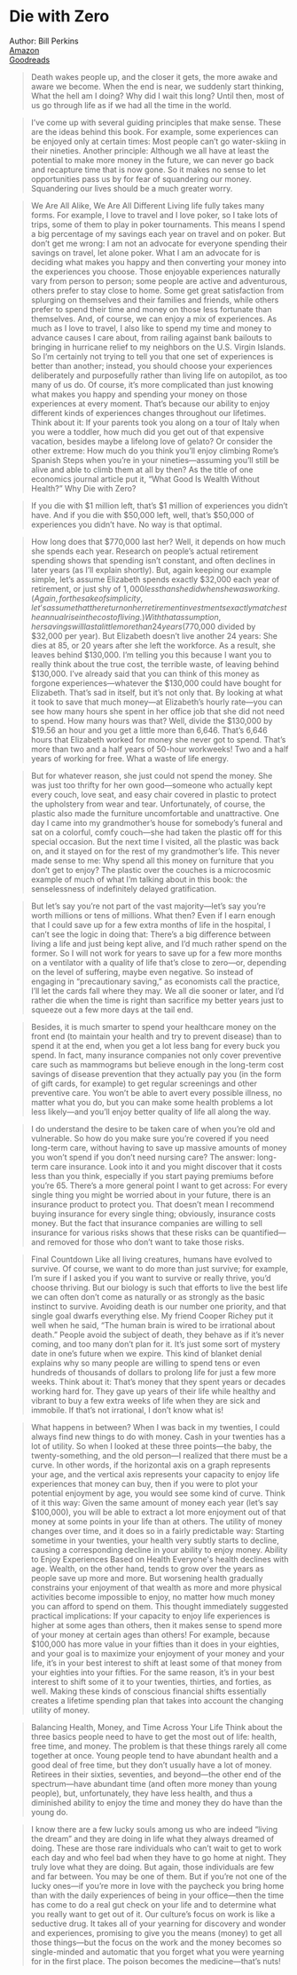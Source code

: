 # Die with Zero
Author: Bill Perkins  
[Amazon](https://amzn.to/3hyIr9m)  
[Goodreads](https://www.goodreads.com/en/book/show/52950915-die-with-zero)  

>Death wakes people up, and the closer it gets, the more awake and aware we become. When the end is near, we suddenly start thinking, What the hell am I doing? Why did I wait this long? Until then, most of us go through life as if we had all the time in the world.

>I’ve come up with several guiding principles that make sense. These are the ideas behind this book. For example, some experiences can be enjoyed only at certain times: Most people can’t go water-skiing in their nineties. Another principle: Although we all have at least the potential to make more money in the future, we can never go back and recapture time that is now gone. So it makes no sense to let opportunities pass us by for fear of squandering our money. Squandering our lives should be a much greater worry.

>We Are All Alike, We Are All Different Living life fully takes many forms. For example, I love to travel and I love poker, so I take lots of trips, some of them to play in poker tournaments. This means I spend a big percentage of my savings each year on travel and on poker. But don’t get me wrong: I am not an advocate for everyone spending their savings on travel, let alone poker. What I am an advocate for is deciding what makes you happy and then converting your money into the experiences you choose. Those enjoyable experiences naturally vary from person to person; some people are active and adventurous, others prefer to stay close to home. Some get great satisfaction from splurging on themselves and their families and friends, while others prefer to spend their time and money on those less fortunate than themselves. And, of course, we can enjoy a mix of experiences. As much as I love to travel, I also like to spend my time and money to advance causes I care about, from railing against bank bailouts to bringing in hurricane relief to my neighbors on the U.S. Virgin Islands. So I’m certainly not trying to tell you that one set of experiences is better than another; instead, you should choose your experiences deliberately and purposefully rather than living life on autopilot, as too many of us do. Of course, it’s more complicated than just knowing what makes you happy and spending your money on those experiences at every moment. That’s because our ability to enjoy different kinds of experiences changes throughout our lifetimes. Think about it: If your parents took you along on a tour of Italy when you were a toddler, how much did you get out of that expensive vacation, besides maybe a lifelong love of gelato? Or consider the other extreme: How much do you think you’ll enjoy climbing Rome’s Spanish Steps when you’re in your nineties—assuming you’ll still be alive and able to climb them at all by then? As the title of one economics journal article put it, “What Good Is Wealth Without Health?”
Why Die with Zero?

>If you die with $1 million left, that’s $1 million of experiences you didn’t have. And if you die with $50,000 left, well, that’s $50,000 of experiences you didn’t have. No way is that optimal.

>How long does that $770,000 last her? Well, it depends on how much she spends each year. Research on people’s actual retirement spending shows that spending isn’t constant, and often declines in later years (as I’ll explain shortly). But, again keeping our example simple, let’s assume Elizabeth spends exactly $32,000 each year of retirement, or just shy of $1,000 less than she did when she was working. (Again, for the sake of simplicity, let’s assume that the return on her retirement investments exactly matches the annual rise in the cost of living.) With that assumption, her savings will last a little more than 24 years ($770,000 divided by $32,000 per year). But Elizabeth doesn’t live another 24 years: She dies at 85, or 20 years after she left the workforce. As a result, she leaves behind $130,000. I’m telling you this because I want you to really think about the true cost, the terrible waste, of leaving behind $130,000. I’ve already said that you can think of this money as forgone experiences—whatever the $130,000 could have bought for Elizabeth. That’s sad in itself, but it’s not only that. By looking at what it took to save that much money—at Elizabeth’s hourly rate—you can see how many hours she spent in her office job that she did not need to spend. How many hours was that? Well, divide the $130,000 by $19.56 an hour and you get a little more than 6,646. That’s 6,646 hours that Elizabeth worked for money she never got to spend. That’s more than two and a half years of 50-hour workweeks! Two and a half years of working for free. What a waste of life energy.

>But for whatever reason, she just could not spend the money. She was just too thrifty for her own good—someone who actually kept every couch, love seat, and easy chair covered in plastic to protect the upholstery from wear and tear. Unfortunately, of course, the plastic also made the furniture uncomfortable and unattractive. One day I came into my grandmother’s house for somebody’s funeral and sat on a colorful, comfy couch—she had taken the plastic off for this special occasion. But the next time I visited, all the plastic was back on, and it stayed on for the rest of my grandmother’s life. This never made sense to me: Why spend all this money on furniture that you don’t get to enjoy? The plastic over the couches is a microcosmic example of much of what I’m talking about in this book: the senselessness of indefinitely delayed gratification.

>But let’s say you’re not part of the vast majority—let’s say you’re worth millions or tens of millions. What then? Even if I earn enough that I could save up for a few extra months of life in the hospital, I can’t see the logic in doing that: There’s a big difference between living a life and just being kept alive, and I’d much rather spend on the former. So I will not work for years to save up for a few more months on a ventilator with a quality of life that’s close to zero—or, depending on the level of suffering, maybe even negative. So instead of engaging in “precautionary saving,” as economists call the practice, I’ll let the cards fall where they may. We all die sooner or later, and I’d rather die when the time is right than sacrifice my better years just to squeeze out a few more days at the tail end.

>Besides, it is much smarter to spend your healthcare money on the front end (to maintain your health and try to prevent disease) than to spend it at the end, when you get a lot less bang for every buck you spend. In fact, many insurance companies not only cover preventive care such as mammograms but believe enough in the long-term cost savings of disease prevention that they actually pay you (in the form of gift cards, for example) to get regular screenings and other preventive care. You won’t be able to avert every possible illness, no matter what you do, but you can make some health problems a lot less likely—and you’ll enjoy better quality of life all along the way.

>I do understand the desire to be taken care of when you’re old and vulnerable. So how do you make sure you’re covered if you need long-term care, without having to save up massive amounts of money you won’t spend if you don’t need nursing care? The answer: long-term care insurance. Look into it and you might discover that it costs less than you think, especially if you start paying premiums before you’re 65. There’s a more general point I want to get across: For every single thing you might be worried about in your future, there is an insurance product to protect you. That doesn’t mean I recommend buying insurance for every single thing; obviously, insurance costs money. But the fact that insurance companies are willing to sell insurance for various risks shows that these risks can be quantified—and removed for those who don’t want to take those risks.

>Final Countdown Like all living creatures, humans have evolved to survive. Of course, we want to do more than just survive; for example, I’m sure if I asked you if you want to survive or really thrive, you’d choose thriving. But our biology is such that efforts to live the best life we can often don’t come as naturally or as strongly as the basic instinct to survive. Avoiding death is our number one priority, and that single goal dwarfs everything else. My friend Cooper Richey put it well when he said, “The human brain is wired to be irrational about death.” People avoid the subject of death, they behave as if it’s never coming, and too many don’t plan for it. It’s just some sort of mystery date in one’s future when we expire. This kind of blanket denial explains why so many people are willing to spend tens or even hundreds of thousands of dollars to prolong life for just a few more weeks. Think about it: That’s money that they spent years or decades working hard for. They gave up years of their life while healthy and vibrant to buy a few extra weeks of life when they are sick and immobile. If that’s not irrational, I don’t know what is!

>What happens in between? When I was back in my twenties, I could always find new things to do with money. Cash in your twenties has a lot of utility. So when I looked at these three points—the baby, the twenty-something, and the old person—I realized that there must be a curve. In other words, if the horizontal axis on a graph represents your age, and the vertical axis represents your capacity to enjoy life experiences that money can buy, then if you were to plot your potential enjoyment by age, you would see some kind of curve. Think of it this way: Given the same amount of money each year (let’s say $100,000), you will be able to extract a lot more enjoyment out of that money at some points in your life than at others. The utility of money changes over time, and it does so in a fairly predictable way: Starting sometime in your twenties, your health very subtly starts to decline, causing a corresponding decline in your ability to enjoy money. Ability to Enjoy Experiences Based on Health Everyone's health declines with age. Wealth, on the other hand, tends to grow over the years as people save up more and more. But worsening health gradually constrains your enjoyment of that wealth as more and more physical activities become impossible to enjoy, no matter how much money you can afford to spend on them. This thought immediately suggested practical implications: If your capacity to enjoy life experiences is higher at some ages than others, then it makes sense to spend more of your money at certain ages than others! For example, because $100,000 has more value in your fifties than it does in your eighties, and your goal is to maximize your enjoyment of your money and your life, it’s in your best interest to shift at least some of that money from your eighties into your fifties. For the same reason, it’s in your best interest to shift some of it to your twenties, thirties, and forties, as well. Making these kinds of conscious financial shifts essentially creates a lifetime spending plan that takes into account the changing utility of money.

>Balancing Health, Money, and Time Across Your Life Think about the three basics people need to have to get the most out of life: health, free time, and money. The problem is that these things rarely all come together at once. Young people tend to have abundant health and a good deal of free time, but they don’t usually have a lot of money. Retirees in their sixties, seventies, and beyond—the other end of the spectrum—have abundant time (and often more money than young people), but, unfortunately, they have less health, and thus a diminished ability to enjoy the time and money they do have than the young do.

>I know there are a few lucky souls among us who are indeed “living the dream” and they are doing in life what they always dreamed of doing. These are those rare individuals who can’t wait to get to work each day and who feel bad when they have to go home at night. They truly love what they are doing. But again, those individuals are few and far between. You may be one of them. But if you’re not one of the lucky ones—if you’re more in love with the paycheck you bring home than with the daily experiences of being in your office—then the time has come to do a real gut check on your life and to determine what you really want to get out of it. Our culture’s focus on work is like a seductive drug. It takes all of your yearning for discovery and wonder and experiences, promising to give you the means (money) to get all those things—but the focus on the work and the money becomes so single-minded and automatic that you forget what you were yearning for in the first place. The poison becomes the medicine—that’s nuts!